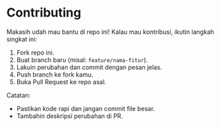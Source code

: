 # Contributing

Makasih udah mau bantu di repo ini! Kalau mau kontribusi, ikutin langkah singkat ini:

1. Fork repo ini.
2. Buat branch baru (misal: `feature/nama-fitur`).
3. Lakuin perubahan dan commit dengan pesan jelas.
4. Push branch ke fork kamu.
5. Buka Pull Request ke repo asal.

Catatan:
- Pastikan kode rapi dan jangan commit file besar.
- Tambahin deskripsi perubahan di PR.
